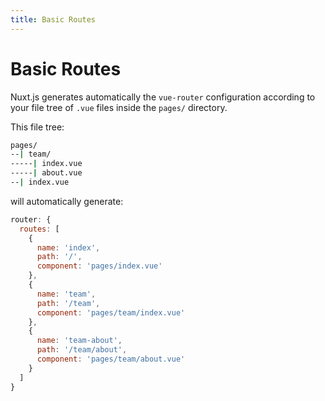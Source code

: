 ```yaml
---
title: Basic Routes
---
```


# Basic Routes

Nuxt.js generates automatically the `vue-router` configuration according to your file tree of `.vue` files inside the `pages/` directory.

This file tree:

```bash
pages/
--| team/
-----| index.vue
-----| about.vue
--| index.vue
```

will automatically generate:

```js
router: {
  routes: [
    {
      name: 'index',
      path: '/',
      component: 'pages/index.vue'
    },
    {
      name: 'team',
      path: '/team',
      component: 'pages/team/index.vue'
    },
    {
      name: 'team-about',
      path: '/team/about',
      component: 'pages/team/about.vue'
    }
  ]
}
```
